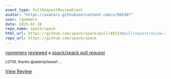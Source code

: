 ```yaml
---
event_type: PullRequestReviewEvent
avatar: "https://avatars.githubusercontent.com/u/98330?"
user: rgommers
date: 2025-02-28
repo_name: spack/spack
html_url: https://github.com/spack/spack/pull/49233#pullrequestreview-2650315847
repo_url: https://github.com/spack/spack
---
```


<a href='https://github.com/rgommers' target='_blank'>rgommers</a> <a href='https://github.com/spack/spack/pull/49233#pullrequestreview-2650315847' target='_blank'>reviewed</a> a <a href='https://github.com/spack/spack/pull/49233' target='_blank'>spack/spack pull request</a>

<small>LGTM, thanks @adamjstewart ...</small>

<a href='https://github.com/spack/spack/pull/49233#pullrequestreview-2650315847' target='_blank'>View Review</a>